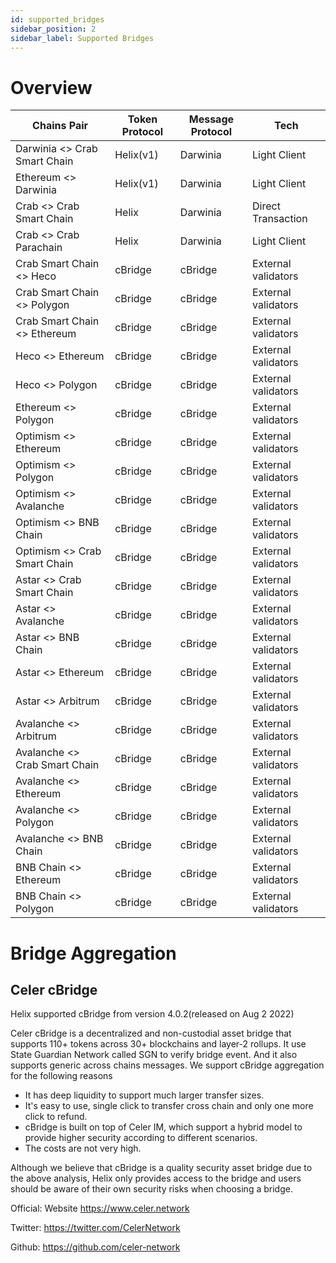 ```yaml
---
id: supported_bridges
sidebar_position: 2
sidebar_label: Supported Bridges
---
```


# Overview

|  Chains Pair                  | Token Protocol | Message Protocol | Tech               |
| ----------------------------- | -------------- | ---------------- | ------------------ |
| Darwinia <\> Crab Smart Chain | Helix(v1)      | Darwinia         | Light Client       |
| Ethereum <\> Darwinia         | Helix(v1)      | Darwinia         | Light Client       | 
| Crab     <\> Crab Smart Chain | Helix          | Darwinia         | Direct Transaction |
| Crab     <\> Crab Parachain   | Helix          | Darwinia         | Light Client       |
| Crab Smart Chain <\> Heco     | cBridge        | cBridge          | External validators|
| Crab Smart Chain <\> Polygon  | cBridge        | cBridge          | External validators|
| Crab Smart Chain <\> Ethereum | cBridge        | cBridge          | External validators|
| Heco <\> Ethereum             | cBridge        | cBridge          | External validators|
| Heco <\> Polygon              | cBridge        | cBridge          | External validators|
| Ethereum <\> Polygon          | cBridge        | cBridge          | External validators|
| Optimism <\> Ethereum         | cBridge        | cBridge          | External validators|
| Optimism <\> Polygon          | cBridge        | cBridge          | External validators|
| Optimism <\> Avalanche        | cBridge        | cBridge          | External validators|
| Optimism <\> BNB Chain        | cBridge        | cBridge          | External validators|
| Optimism <\> Crab Smart Chain | cBridge        | cBridge          | External validators|
| Astar <\> Crab Smart Chain    | cBridge        | cBridge          | External validators|
| Astar <\> Avalanche           | cBridge        | cBridge          | External validators|
| Astar <\> BNB Chain           | cBridge        | cBridge          | External validators|
| Astar <\> Ethereum            | cBridge        | cBridge          | External validators|
| Astar <\> Arbitrum            | cBridge        | cBridge          | External validators|
| Avalanche <\> Arbitrum        | cBridge        | cBridge          | External validators|
| Avalanche <\> Crab Smart Chain| cBridge        | cBridge          | External validators|
| Avalanche <\> Ethereum        | cBridge        | cBridge          | External validators|
| Avalanche <\> Polygon         | cBridge        | cBridge          | External validators|
| Avalanche <\> BNB Chain       | cBridge        | cBridge          | External validators|
| BNB Chain <\> Ethereum        | cBridge        | cBridge          | External validators|
| BNB Chain <\> Polygon         | cBridge        | cBridge          | External validators|

# Bridge Aggregation
## Celer cBridge
 Helix supported cBridge from version 4.0.2(released on Aug 2 2022)

 Celer cBridge is a decentralized and non-custodial asset bridge that supports 110+ tokens across 30+ blockchains and layer-2 rollups. It use State Guardian Network called SGN to verify bridge event. And it also supports generic across chains messages.
 We support cBridge aggregation for the following reasons
 * It has deep liquidity to support much larger transfer sizes.
 * It's easy to use, single click to transfer cross chain and only one more click to refund.
 * cBridge is built on top of Celer IM, which support a hybrid model to provide higher security according to different scenarios.
 * The costs are not very high.

Although we believe that cBridge is a quality security asset bridge due to the above analysis, Helix only provides access to the bridge and users should be aware of their own security risks when choosing a bridge.

Official: Website https://www.celer.network

Twitter: https://twitter.com/CelerNetwork

Github: https://github.com/celer-network

